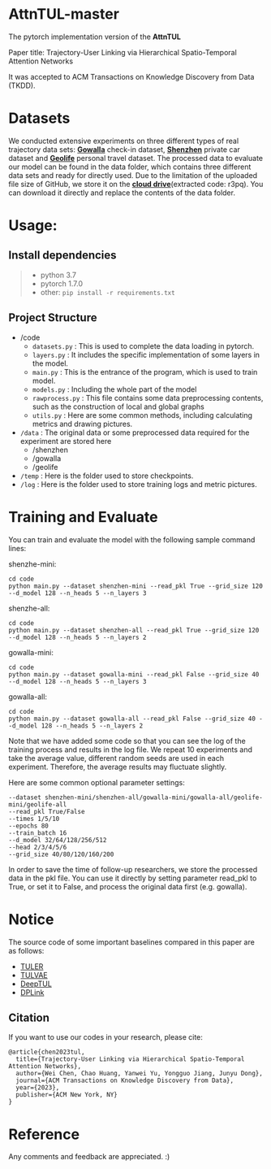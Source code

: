 # AttnTUL-master

The pytorch implementation version of the **AttnTUL**

Paper title: Trajectory-User Linking via Hierarchical Spatio-Temporal Attention Networks

It was accepted to ACM Transactions on Knowledge Discovery from Data (TKDD).

# Datasets

We conducted extensive experiments on three different types of real trajectory data sets: [**Gowalla**](http://snap.stanford.edu/data/loc-gowalla.html) check-in dataset, [**Shenzhen**](https://github.com/HunanUniversityZhuXiao/PrivateCarTrajectoryData) private car dataset and [**Geolife**](https://www.microsoft.com/en-us/research/project/geolife-building-social-networks-using-human-location-history/) personal travel dataset. The processed data to evaluate our model can be found in the data folder, which contains three different data sets and ready for directly used. Due to the limitation of the uploaded file size of GitHub, we store it on the [**cloud drive**](https://pan.baidu.com/s/1z2NYUr3hkx7CK8EGnL0Daw)(extracted code: r3pq). You can download it directly and replace the contents of the data folder.


# Usage:

## Install dependencies
> + python 3.7
> + pytorch 1.7.0
> + other: ```pip install -r requirements.txt```

## Project Structure

+ /code
  + `datasets.py` : This is used to complete the data loading in pytorch.
  + `layers.py` : It includes the specific implementation of some layers in the model.
  + `main.py` : This is the entrance of the program, which is used to train model.
  + `models.py` : Including the whole part of the model
  + `rawprocess.py` : This file contains some data preprocessing contents, such as the construction of local and global graphs
  + `utils.py` : Here are some common methods, including calculating metrics and drawing pictures.
+ `/data` : The original data or some preprocessed data required for the experiment are stored here
  + /shenzhen
  + /gowalla
  + /geolife
+ `/temp` : Here is the folder used to store checkpoints.
+ `/log` : Here is the folder used to store training logs and metric pictures.

# Training and Evaluate

You can train and evaluate the model with the following sample command lines:

shenzhe-mini:
```
cd code
python main.py --dataset shenzhen-mini --read_pkl True --grid_size 120 --d_model 128 --n_heads 5 --n_layers 3
```
shenzhe-all:
```
cd code
python main.py --dataset shenzhen-all --read_pkl True --grid_size 120 --d_model 128 --n_heads 5 --n_layers 2
```
gowalla-mini:
```
cd code
python main.py --dataset gowalla-mini --read_pkl False --grid_size 40 --d_model 128 --n_heads 5 --n_layers 3
```
gowalla-all:
```
cd code
python main.py --dataset gowalla-all --read_pkl False --grid_size 40 --d_model 128 --n_heads 5 --n_layers 2
```

Note that we have added some code so that you can see the log of the training process and results in the log file. We repeat 10 experiments and take the average value, different random seeds are used in each experiment. Therefore, the average results may fluctuate slightly.

Here are some common optional parameter settings:
```
--dataset shenzhen-mini/shenzhen-all/gowalla-mini/gowalla-all/geolife-mini/geolife-all
--read_pkl True/False
--times 1/5/10
--epochs 80
--train_batch 16
--d_model 32/64/128/256/512
--head 2/3/4/5/6
--grid_size 40/80/120/160/200
```

In order to save the time of follow-up researchers, we store the processed data in the pkl file. You can use it directly by setting parameter read_pkl to True, or set it to False, and process the original data first (e.g. gowalla).


# Notice

The source code of some important baselines compared in this paper are as follows:

+ [TULER](https://github.com/gcooq/TUL)
+ [TULVAE](https://github.com/AI-World/IJCAI-TULVAE)
+ [DeepTUL](https://github.com/CodyMiao/DeepTUL)
+ [DPLink](https://github.com/vonfeng/DPLink)


## Citation

If you want to use our codes in your research, please cite:

```
@article{chen2023tul,
  title={Trajectory-User Linking via Hierarchical Spatio-Temporal Attention Networks},
  author={Wei Chen, Chao Huang, Yanwei Yu, Yongguo Jiang, Junyu Dong},
  journal={ACM Transactions on Knowledge Discovery from Data},
  year={2023},
  publisher={ACM New York, NY}
}
```


# Reference

Any comments and feedback are appreciated. :)
